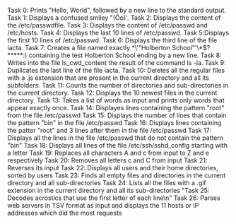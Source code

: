Task 0: Prints "Hello, World", followed by a new line to the standard output.
Task 1: Displays a confused smiley "(Ôo)'.
Task 2: Displays the content of the /etc/passwdfile.
Task 3: Displays the content of /etc/passwd and /etc/hosts.
Task 4: Displays the last 10 lines of /etc/passwd.
Task 5:Displays the first 10 lines of /etc/passwd.
Task 6: Displays the third line of the file iacta.
Task 7: Creates a file named exactly \*\\'"Holberton School"\'\\*$\?\*\*\*\*\*:) containing the test Holberton School ending by a new line.
Task 8: Writes into the file ls_cwd_content the result of the command ls -la.
Task 9: Duplicates the last line of the file iacta.
Task 10: Deletes all the regular files with a .js extension that are present in the current directory and all its subfolders.
Task 11: Counts the number of directories and sub-directories in the current directory.
Task 12: Displays the 10 newest files in the current directory.
Task 13: Takes a list of words as input and prints only words that appear exactly once.
Task 14: Displayes lines containing the pattern "root" from the file /etc/passwd
Task 15: Displays the number of lines that contain the pattern "bin" in the file /etc/passwd
Task 16: Displays lines containing the patter "root" and 3 lines after them in the file /etc/passwd
Task 17: Displays all the lines in the file /etc/passwd that do not contain the pattern "bin"
Task 18: Displays all lines of the file /etc/ssh/sshd_config starting with a letter
Task 19: Replaces all characters A and c from input to Z and e respectively
Task 20: Removes all letters c and C from input
Task 21: Reverses its input
Task 22: Displays all users and their home directories, sorted by users
Task 23: Finds all empty files and directories in the current directory and all sub-directories
Task 24: Lists all the files with a .gif extension in the current directory and all its sub-directories
"Task 25: Decodes acrostics that use the first letter of each line\n"
Task 26: Parses web servers in TSV format as input and displays the 11 hosts or IP addresses which did the most requests
